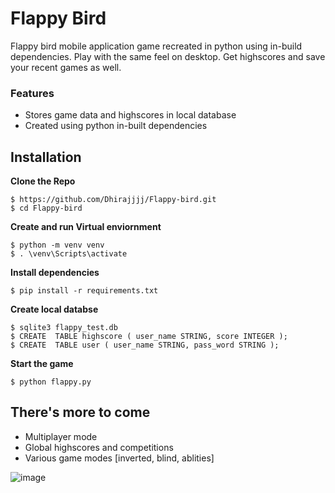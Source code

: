 
# Flappy Bird

Flappy bird mobile application game recreated in python using in-build dependencies. Play with the same feel on desktop. Get highscores and save your recent games as well.

### Features
 - Stores game data and highscores in local database
 - Created using python in-built dependencies

## Installation
**Clone the Repo**

    $ https://github.com/Dhirajjjj/Flappy-bird.git
    $ cd Flappy-bird

**Create and run Virtual enviornment**

    $ python -m venv venv
    $ . \venv\Scripts\activate

**Install dependencies**

    $ pip install -r requirements.txt

**Create local databse**

    $ sqlite3 flappy_test.db
    $ CREATE  TABLE highscore ( user_name STRING, score INTEGER );
    $ CREATE  TABLE user ( user_name STRING, pass_word STRING );

**Start the game**

    $ python flappy.py

## There's more to come

 - Multiplayer mode
 - Global highscores and competitions
 - Various game modes [inverted, blind, ablities]

![image](https://github.com/Dhirajjjj/Flappy-bird/assets/69754979/1a325cad-a6a9-4ce8-a51e-b0ffd1f2705f)
